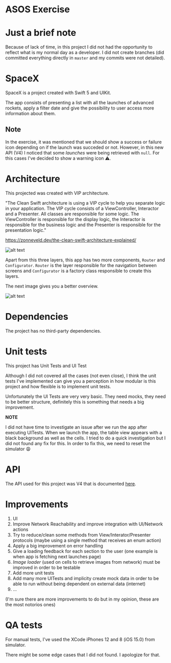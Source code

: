 # ASOS Exercise

# Just a brief note
Because of lack of time, in this project I did not had the opportunity to reflect what is my normal day as a developer.
I did not create branches (did committed everything directly in `master` and my commits were not detailed).

# SpaceX
SpaceX is a project created with Swift 5 and UIKit.

The app consists of presenting a list with all the launches of advanced rockets, apply a filter date and give the possibility to user access more information about them.

## Note

In the exercise, it was mentioned that we should show a success or failure icon depending on if the launch was succeded or not. However, in this new API (V4) I noticed that some *launches* were being retrieved with `null`. For this cases I've decided to show a warning icon ⚠️.

# Architecture
This projected was created with VIP architecture.

"The Clean Swift architecture is using a VIP cycle to help you separate logic in your application. The VIP cycle consists of a ViewController, Interactor and a Presenter. All classes are responsible for some logic. The ViewController is responsible for the display logic, the Interactor is responsible for the business logic and the Presenter is responsible for the presentation logic."

https://zonneveld.dev/the-clean-swift-architecture-explained/

![alt text](https://zonneveld.dev/wp-content/uploads/2019/05/VIP-CleanSwift-cycle.png)

Apart from this three layers, this app has two more components, `Router` and `Configurator`. `Router` is the layer responsible for the navigation between screens and `Configurator` is a factory class responsible to create this layers.

The next image gives you a better overview.

![alt text](https://miro.medium.com/max/1400/1*eSER5qbVsRS4snwmVp64Tg.png)

# Dependencies
The project has no third-party dependencies.

# Unit tests
This project has Unit Tests and UI Test

Although I did not covered all the cases (not even close), I think the unit tests I've implemented can give you a perception in how modular is this project and how flexible is to implement unit tests.

Unfortunately the UI Tests are very very basic. They need mocks, they need to be better structure, definitely this is something that needs a big improvement.


**NOTE**

I did not have time to investigate an issue after we run the app after executing UITests. When we launch the app, the table view appears with a black background as well as the cells. I tried to do a quick investigation but I did not found any fix for this.
In order to fix this, we need to reset the simulator 😩

# API
The API used for this project was V4 that is documented [here](https://github.com/r-spacex/SpaceX-API/tree/master/docs#rspacex-api-docs).

# Improvements
1. UI
2. Improve Network Reachability and improve integration with UI/Network actions
3. Try to reduce/clean some methods from View/Interator/Presenter protocols (maybe using a single method that receives an enum action)
4. Apply a big improvement on error handling
5. Give a loading feedback for each section to the user (one example is when app is fetching next launches page)
6. *Image loader* (used on cells to retrieve images from network) must be improved in order to be testable
7. Add more unit tests
8. Add many more UITests and implicity create mock data in order to be able to run without being dependent on external data (internet)
9. ...

(I'm sure there are more improvements to do but in my opinion, these are the most notorios ones)

# QA tests
For manual tests, I've used the XCode iPhones 12 and 8 (iOS 15.0) from simulator.

There might be some edge cases that I did not found. I apologize for that.
